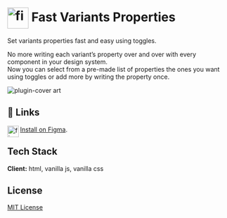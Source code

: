 # <img align="center" alt="figma" width="48px" src="https://user-images.githubusercontent.com/72248784/136018007-cc9d8cd4-588a-4b02-a510-0835666fac16.png" /> Fast Variants Properties

Set variants properties fast and easy using toggles.

No more writing each variant’s property over and over with every component in your design system.  
Now you can select from a pre-made list of properties the ones you want using toggles or add more by writing the property once.

![plugin-cover art](https://user-images.githubusercontent.com/72248784/136018159-5d11e24d-e735-41b7-9f10-f9f68030713c.png)


## 🔗 Links

<img align="left" alt="figma" width="26px" src="https://raw.githubusercontent.com/rahuldkjain/github-profile-readme-generator/master/src/images/icons/Software/figma.svg" />[Install on Figma](https://www.figma.com/community/explore).

## Tech Stack

**Client:** html, vanilla js, vanilla css

## License

[MIT License](https://github.com/tterb/atomic-design-ui/blob/master/LICENSEs)
